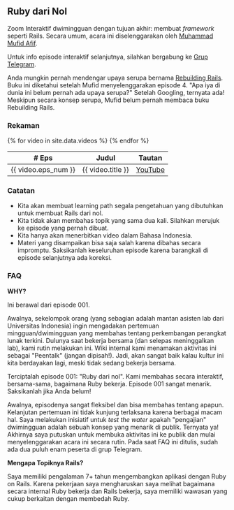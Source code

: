 ## Ruby dari Nol

Zoom Interaktif dwimingguan dengan tujuan akhir: membuat *framework* seperti Rails.
Secara umum, acara ini diselenggarakan oleh [Muhammad Mufid Afif](https://mufid.github.io).

Untuk info episode interaktif selanjutnya, silahkan bergabung ke
[Grup Telegram](https://t.me/RubyDariNol).

Anda mungkin pernah mendengar upaya serupa bernama [Rebuilding Rails](http://rebuilding-rails.com/).
Buku ini diketahui setelah Mufid menyelenggarakan episode 4. "Apa iya di dunia ini belum
pernah ada upaya serupa?" Setelah Googling, ternyata ada! Meskipun secara konsep
serupa, Mufid belum pernah membaca buku Rebuilding Rails.

### Rekaman

<table>
  <thead>
    <th>&#35; Eps</th>
    <th>Judul</th>
    <th>Tautan</th>
  </thead>
  {% for video in site.data.videos %}
    <tr>
      <td>{{ video.eps_num }}</td>
      <td>{{ video.title }}</td>
      <td>
        <a href="{{ video.link }}">YouTube</a>
      </td>
    </tr>
  {% endfor %}
</table>

### Catatan

- Kita akan membuat learning path segala pengetahuan yang dibutuhkan untuk membuat Rails dari nol.
- Kita tidak akan membahas topik yang sama dua kali. Silahkan merujuk ke episode yang pernah dibuat.
- Kita hanya akan menerbitkan video dalam Bahasa Indonesia.
- Materi yang disampaikan bisa saja salah karena dibahas secara impromptu. Saksikanlah
  keseluruhan episode karena barangkali di episode selanjutnya ada koreksi.

### FAQ

**WHY?**

Ini berawal dari episode 001.

Awalnya, sekelompok orang (yang sebagian adalah mantan asisten lab dari
Universitas Indonesia) ingin mengadakan pertemuan mingguan/dwimingguan yang membahas
tentang perkembangan perangkat lunak terkini. Dulunya saat bekerja bersama
(dan selepas meninggalkan lab), kami rutin melakukan ini. Wiki internal kami menamakan
aktivitas ini sebagai "Peentalk" (jangan dipisah!). Jadi, akan sangat baik kalau
kultur ini kita berdayakan lagi, meski tidak sedang bekerja bersama.

Terciptalah episode 001: "Ruby dari nol". Kami membahas secara interaktif, bersama-sama,
bagaimana Ruby bekerja. Episode 001 sangat menarik. Saksikanlah jika Anda belum!

Awalnya, episodenya sangat fleksibel dan bisa membahas tentang apapun. Kelanjutan
pertemuan ini tidak kunjung terlaksana karena berbagai macam hal. Saya melakukan
inisiatif untuk *test the water* apakah "pengajian" dwimingguan adalah sebuah
konsep yang menarik di publik. Ternyata ya! Akhirnya saya putuskan untuk membuka
aktivitas ini ke publik dan mulai menyelenggarakan acara ini secara rutin. Pada
saat FAQ ini ditulis, sudah ada dua puluh enam peserta di grup Telegram.

**Mengapa Topiknya Rails?**

Saya memiliki pengalaman 7+ tahun mengembangkan aplikasi dengan Ruby on Rails.
Karena pekerjaan saya mengharuskan saya melihat bagaimana secara internal
Ruby bekerja dan Rails bekerja, saya memiliki wawasan yang cukup berkaitan
dengan membedah Ruby.
